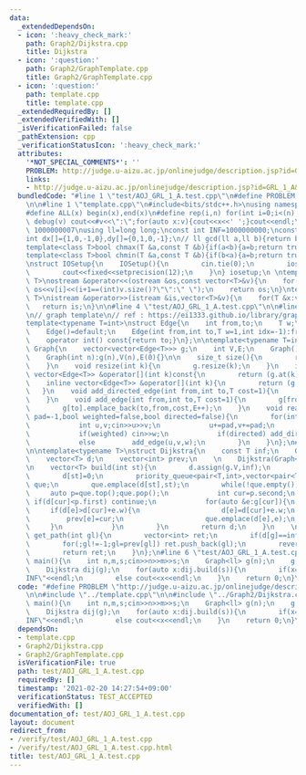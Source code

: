 ```yaml
---
data:
  _extendedDependsOn:
  - icon: ':heavy_check_mark:'
    path: Graph2/Dijkstra.cpp
    title: Dijkstra
  - icon: ':question:'
    path: Graph2/GraphTemplate.cpp
    title: Graph2/GraphTemplate.cpp
  - icon: ':question:'
    path: template.cpp
    title: template.cpp
  _extendedRequiredBy: []
  _extendedVerifiedWith: []
  _isVerificationFailed: false
  _pathExtension: cpp
  _verificationStatusIcon: ':heavy_check_mark:'
  attributes:
    '*NOT_SPECIAL_COMMENTS*': ''
    PROBLEM: http://judge.u-aizu.ac.jp/onlinejudge/description.jsp?id=GRL_1_A&lang=ja
    links:
    - http://judge.u-aizu.ac.jp/onlinejudge/description.jsp?id=GRL_1_A&lang=ja
  bundledCode: "#line 1 \"test/AOJ_GRL_1_A.test.cpp\"\n#define PROBLEM \"http://judge.u-aizu.ac.jp/onlinejudge/description.jsp?id=GRL_1_A&lang=ja\"\
    \n\n#line 1 \"template.cpp\"\n#include<bits/stdc++.h>\nusing namespace std;\n\
    #define ALL(x) begin(x),end(x)\n#define rep(i,n) for(int i=0;i<(n);i++)\n#define\
    \ debug(v) cout<<#v<<\":\";for(auto x:v){cout<<x<<' ';}cout<<endl;\n#define mod\
    \ 1000000007\nusing ll=long long;\nconst int INF=1000000000;\nconst ll LINF=1001002003004005006ll;\n\
    int dx[]={1,0,-1,0},dy[]={0,1,0,-1};\n// ll gcd(ll a,ll b){return b?gcd(b,a%b):a;}\n\
    template<class T>bool chmax(T &a,const T &b){if(a<b){a=b;return true;}return false;}\n\
    template<class T>bool chmin(T &a,const T &b){if(b<a){a=b;return true;}return false;}\n\
    \nstruct IOSetup{\n    IOSetup(){\n        cin.tie(0);\n        ios::sync_with_stdio(0);\n\
    \        cout<<fixed<<setprecision(12);\n    }\n} iosetup;\n \ntemplate<typename\
    \ T>\nostream &operator<<(ostream &os,const vector<T>&v){\n    for(int i=0;i<(int)v.size();i++)\
    \ os<<v[i]<<(i+1==(int)v.size()?\"\":\" \");\n    return os;\n}\ntemplate<typename\
    \ T>\nistream &operator>>(istream &is,vector<T>&v){\n    for(T &x:v)is>>x;\n \
    \   return is;\n}\n\n#line 4 \"test/AOJ_GRL_1_A.test.cpp\"\n\n#line 1 \"Graph2/GraphTemplate.cpp\"\
    \n// graph template\n// ref : https://ei1333.github.io/library/graph/graph-template.cpp\n\
    template<typename T=int>\nstruct Edge{\n    int from,to;\n    T w;\n    int idx;\n\
    \    Edge()=default;\n    Edge(int from,int to,T w=1,int idx=-1):from(from),to(to),w(w),idx(idx){}\n\
    \    operator int() const{return to;}\n};\n\ntemplate<typename T=int>\nstruct\
    \ Graph{\n    vector<vector<Edge<T>>> g;\n    int V,E;\n    Graph()=default;\n\
    \    Graph(int n):g(n),V(n),E(0){}\n\n    size_t size(){\n        return g.size();\n\
    \    }\n    void resize(int k){\n        g.resize(k);\n    }\n    inline const\
    \ vector<Edge<T>> &operator[](int k)const{\n        return (g.at(k));\n    }\n\
    \    inline vector<Edge<T>> &operator[](int k){\n        return (g.at(k));\n \
    \   }\n    void add_directed_edge(int from,int to,T cost=1){\n        g[from].emplace_back(from,to,cost,E++);\n\
    \    }\n    void add_edge(int from,int to,T cost=1){\n        g[from].emplace_back(from,to,cost,E);\n\
    \        g[to].emplace_back(to,from,cost,E++);\n    }\n    void read(int m,int\
    \ pad=-1,bool weighted=false,bool directed=false){\n        for(int i=0;i<m;i++){\n\
    \            int u,v;cin>>u>>v;\n            u+=pad,v+=pad;\n            T w=T(1);\n\
    \            if(weighted) cin>>w;\n            if(directed) add_directed_edge(u,v,w);\n\
    \            else         add_edge(u,v,w);\n        }\n    }\n};\n#line 2 \"Graph2/Dijkstra.cpp\"\
    \n\ntemplate<typename T>\nstruct Dijkstra{\n    const T inf;\n    Graph<T> g;\n\
    \    vector<T> d;\n    vector<int> prev;\n    \n    Dijkstra(Graph<T> g):inf(numeric_limits<T>::max()/2),g(g){}\n\
    \n    vector<T> build(int st){\n        d.assign(g.V,inf);\n        prev.assign(g.V,-1);\n\
    \        d[st]=0;\n        priority_queue<pair<T,int>,vector<pair<T,int>>,greater<pair<T,int>>>\
    \ que;\n        que.emplace(d[st],st);\n        while(!que.empty()){\n       \
    \     auto p=que.top();que.pop();\n            int cur=p.second;\n           \
    \ if(d[cur]<p.first) continue;\n            for(auto &e:g[cur]){\n           \
    \     if(d[e]>d[cur]+e.w){\n                    d[e]=d[cur]+e.w;\n           \
    \         prev[e]=cur;\n                    que.emplace(d[e],e);\n           \
    \     }\n            }\n        }\n        return d;\n    }\n    \n    vector<int>\
    \ get_path(int gl){\n        vector<int> ret;\n        if(d[g]==inf) return ret;\n\
    \        for(;gl!=-1;gl=prev[gl]) ret.push_back(gl);\n        reverse(ret.begin(),ret.end());\n\
    \        return ret;\n    }\n};\n#line 6 \"test/AOJ_GRL_1_A.test.cpp\"\n\nsigned\
    \ main(){\n    int n,m,s;cin>>n>>m>>s;\n    Graph<ll> g(n);\n    g.read(m,0,true,true);\n\
    \    Dijkstra dij(g);\n    for(auto x:dij.build(s)){\n        if(x==dij.inf) cout<<\"\
    INF\"<<endl;\n        else cout<<x<<endl;\n    }\n    return 0;\n}\n"
  code: "#define PROBLEM \"http://judge.u-aizu.ac.jp/onlinejudge/description.jsp?id=GRL_1_A&lang=ja\"\
    \n\n#include \"../template.cpp\"\n\n#include \"../Graph2/Dijkstra.cpp\"\n\nsigned\
    \ main(){\n    int n,m,s;cin>>n>>m>>s;\n    Graph<ll> g(n);\n    g.read(m,0,true,true);\n\
    \    Dijkstra dij(g);\n    for(auto x:dij.build(s)){\n        if(x==dij.inf) cout<<\"\
    INF\"<<endl;\n        else cout<<x<<endl;\n    }\n    return 0;\n}\n"
  dependsOn:
  - template.cpp
  - Graph2/Dijkstra.cpp
  - Graph2/GraphTemplate.cpp
  isVerificationFile: true
  path: test/AOJ_GRL_1_A.test.cpp
  requiredBy: []
  timestamp: '2021-02-20 14:27:54+09:00'
  verificationStatus: TEST_ACCEPTED
  verifiedWith: []
documentation_of: test/AOJ_GRL_1_A.test.cpp
layout: document
redirect_from:
- /verify/test/AOJ_GRL_1_A.test.cpp
- /verify/test/AOJ_GRL_1_A.test.cpp.html
title: test/AOJ_GRL_1_A.test.cpp
---
```

